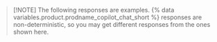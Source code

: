 > [!NOTE] The following responses are examples. {% data variables.product.prodname_copilot_chat_short %} responses are non-deterministic, so you may get different responses from the ones shown here.
